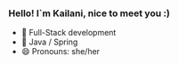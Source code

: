 ### Hello! I`m Kailani, nice to meet you :) 
- 🔭 Full-Stack development
- 🌱 Java / Spring
- 😄 Pronouns: she/her

